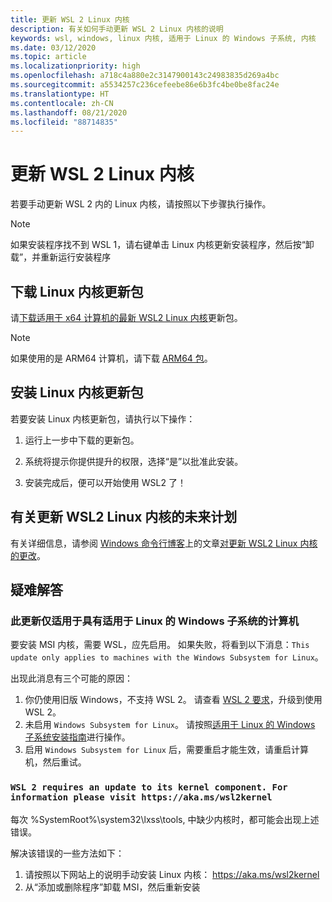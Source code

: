 ```yaml
---
title: 更新 WSL 2 Linux 内核
description: 有关如何手动更新 WSL 2 Linux 内核的说明
keywords: wsl, windows, linux 内核, 适用于 Linux 的 Windows 子系统, 内核
ms.date: 03/12/2020
ms.topic: article
ms.localizationpriority: high
ms.openlocfilehash: a718c4a880e2c3147900143c24983835d269a4bc
ms.sourcegitcommit: a5534257c236cefeebe86e6b3fc4be0be8fac24e
ms.translationtype: HT
ms.contentlocale: zh-CN
ms.lasthandoff: 08/21/2020
ms.locfileid: "88714835"
---
```

# <a name="updating-the-wsl-2-linux-kernel"></a>更新 WSL 2 Linux 内核

若要手动更新 WSL 2 内的 Linux 内核，请按照以下步骤执行操作。

> [!NOTE] 
> 如果安装程序找不到 WSL 1，请右键单击 Linux 内核更新安装程序，然后按“卸载”，并重新运行安装程序

## <a name="download-the-linux-kernel-update-package"></a>下载 Linux 内核更新包

请[下载适用于 x64 计算机的最新 WSL2 Linux 内核](https://wslstorestorage.blob.core.windows.net/wslblob/wsl_update_x64.msi)更新包。

> [!NOTE]
> 如果使用的是 ARM64 计算机，请下载 [ARM64 包](https://wslstorestorage.blob.core.windows.net/wslblob/wsl_update_arm64.msi)。

## <a name="install-the-linux-kernel-update-package"></a>安装 Linux 内核更新包

若要安装 Linux 内核更新包，请执行以下操作：

  1. 运行上一步中下载的更新包。

  2. 系统将提示你提供提升的权限，选择“是”以批准此安装。

  3. 安装完成后，便可以开始使用 WSL2 了！

## <a name="future-plans-for-updating-the-wsl2-linux-kernel"></a>有关更新 WSL2 Linux 内核的未来计划

有关详细信息，请参阅 [Windows 命令行博客](https://aka.ms/cliblog)上的文章[对更新 WSL2 Linux 内核的更改](https://devblogs.microsoft.com/commandline/wsl2-will-be-generally-available-in-windows-10-version-2004)。

## <a name="troubleshooting"></a>疑难解答

### <a name="this-update-only-applies-to-machines-with-the-windows-subsystem-for-linux"></a>此更新仅适用于具有适用于 Linux 的 Windows 子系统的计算机
要安装 MSI 内核，需要 WSL，应先启用。 如果失败，将看到以下消息：`This update only applies to machines with the Windows Subsystem for Linux`。 

出现此消息有三个可能的原因：

1. 你仍使用旧版 Windows，不支持 WSL 2。 请查看 [WSL 2 要求](https://docs.microsoft.com/windows/wsl/install-win10#update-to-wsl-2)，升级到使用 WSL 2。 
2. 未启用 `Windows Subsystem for Linux`。 请按照[适用于 Linux 的 Windows 子系统安装指南](https://docs.microsoft.com/windows/wsl/install-win10)进行操作。
3. 启用 `Windows Subsystem for Linux` 后，需要重启才能生效，请重启计算机，然后重试。

### `WSL 2 requires an update to its kernel component. For information please visit https://aka.ms/wsl2kernel`

每次 %SystemRoot%\system32\lxss\tools\, 中缺少内核时，都可能会出现上述错误。

解决该错误的一些方法如下：

1. 请按照以下网站上的说明手动安装 Linux 内核： https://aka.ms/wsl2kernel
2. 从“添加或删除程序”卸载 MSI，然后重新安装
